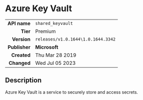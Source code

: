 # Azure Key Vault
| | |
|-:|-|
|**API name**|`shared_keyvault`|
|**Tier**|Premium|
|**Version**|`releases/v1.0.1644\1.0.1644.3342`|
|**Publisher**|**Microsoft**|
|**Created**|Thu Mar 28 2019|
|**Changed**|Wed Jul 05 2023|

## Description
Azure Key Vault is a service to securely store and access secrets.
